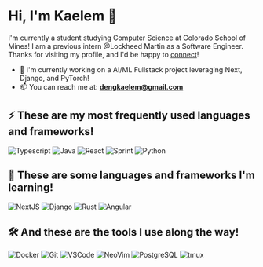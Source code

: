 <h1 align="left">Hi, I'm Kaelem 👋</h1>

I'm currently a student studying Computer Science at Colorado School of Mines! I am a previous intern @Lockheed Martin as a Software Engineer. Thanks for visiting my profile, and I'd be happy to <a href="https://linkedin.com/in/kaelem-deng" target="blank">connect</a>!

- 🚀 I'm currently working on a AI/ML Fullstack project leveraging Next, Django, and PyTorch!
- 📫 You can reach me at: **dengkaelem@gmail.com**

<h2>⚡️ These are my most frequently used languages and frameworks!</h2>

![Typescript](https://img.shields.io/badge/TypeScript-007ACC?style=for-the-badge&logo=typescript&logoColor=white)
![Java](https://img.shields.io/badge/java-%23ED8B00.svg?style=for-the-badge&logo=openjdk&logoColor=white)
![React](https://img.shields.io/badge/React-20232A?style=for-the-badge&logo=react&logoColor=61DAFB)
![Sprint](https://img.shields.io/badge/Spring-6DB33F?style=for-the-badge&logo=spring&logoColor=white)
![Python](https://img.shields.io/badge/Python-FFD43B?style=for-the-badge&logo=python&logoColor=blue)

<h2>📖 These are some languages and frameworks I'm learning!</h2>

![NextJS](https://img.shields.io/badge/next%20js-000000?style=for-the-badge&logo=nextdotjs&logoColor=white)
![Django](https://img.shields.io/badge/Django-092E20?style=for-the-badge&logo=django&logoColor=green)
![Rust](https://img.shields.io/badge/Rust-000000?style=for-the-badge&logo=rust&logoColor=white)
![Angular](https://img.shields.io/badge/Angular-DD0031?style=for-the-badge&logo=angular&logoColor=white)

<h2>🛠️ And these are the tools I use along the way!</h2>

![Docker](https://img.shields.io/badge/Docker-2CA5E0?style=for-the-badge&logo=docker&logoColor=white)
![Git](https://img.shields.io/badge/GIT-E44C30?style=for-the-badge&logo=git&logoColor=white)
![VSCode](https://img.shields.io/badge/VSCode-0078D4?style=for-the-badge&logo=visual%20studio%20code&logoColor=white)
![NeoVim](https://img.shields.io/badge/NeoVim-%2357A143.svg?&style=for-the-badge&logo=neovim&logoColor=white)
![PostgreSQL](https://img.shields.io/badge/PostgreSQL-green?style=for-the-badge)
![tmux](https://img.shields.io/badge/tmux-1BB91F?style=for-the-badge&logo=tmux&logoColor=white)
